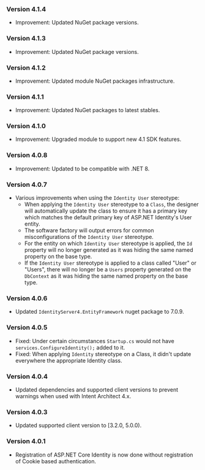 ### Version 4.1.4

- Improvement: Updated NuGet package versions.

### Version 4.1.3

- Improvement: Updated NuGet package versions.

### Version 4.1.2

- Improvement: Updated module NuGet packages infrastructure.

### Version 4.1.1

- Improvement: Updated NuGet packages to latest stables.

### Version 4.1.0

- Improvement: Upgraded module to support new 4.1 SDK features.

### Version 4.0.8

- Improvement: Updated to be compatible with .NET 8.

### Version 4.0.7

- Various improvements when using the `Identity User` stereotype:
  - When applying the `Identity User` stereotype to a `Class`, the designer will automatically update the class to ensure it has a primary key which matches the default primary key of ASP.NET Identity's User entity.
  - The software factory will output errors for common misconfigurations of the `Identity User` stereotype.
  - For the entity on which `Identity User` stereotype is applied, the `Id` property will no longer generated as it was hiding the same named property on the base type.
  - If the `Identity User` stereotype is applied to a class called "User" or "Users", there will no longer be a `Users` property generated on the `DbContext` as it was hiding the same named property on the base type.

### Version 4.0.6

- Updated `IdentityServer4.EntityFramework` nuget package to 7.0.9.

### Version 4.0.5

- Fixed: Under certain circumstances `Startup.cs` would not have `services.ConfigureIdentity();` added to it.
- Fixed: When applying `Identity` stereotype on a Class, it didn't update everywhere the appropriate Identity class.

### Version 4.0.4

- Updated dependencies and supported client versions to prevent warnings when used with Intent Architect 4.x.

### Version 4.0.3

- Updated supported client version to [3.2.0, 5.0.0).

### Version 4.0.1

- Registration of ASP.NET Core Identity is now done without registration of Cookie based authentication.

